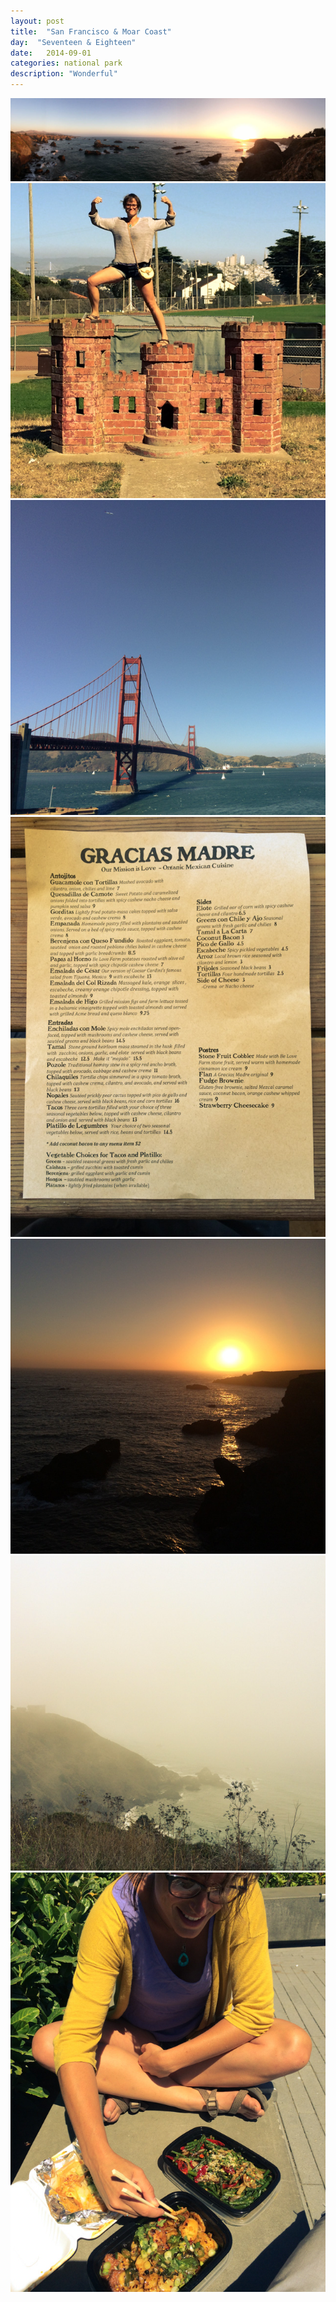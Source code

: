 ```yaml
---
layout: post
title:  "San Francisco & Moar Coast"
day:  "Seventeen & Eighteen"
date:   2014-09-01
categories: national park
description: "Wonderful"
---
```


<div class="post__image--header">
<img src="/assets/images/day16/header.jpg" />
</div>

<div class="post__image--column">
<div class="post__image--column--left">
<img src="/assets/images/day16/1.jpg" />
<img src="/assets/images/day16/2.jpg" />
</div>
<div class="post__image--column--right">
<img src="/assets/images/day16/tall.jpg" />
</div>
</div>


<div class="post__image--column">
<div class="post__image--column--left">
<img src="/assets/images/day16/3.jpg" />
<img src="/assets/images/day16/4.jpg" />
</div>
<div class="post__image--column--right">
<img src="/assets/images/day16/tall2.jpg" />
</div>
</div>
